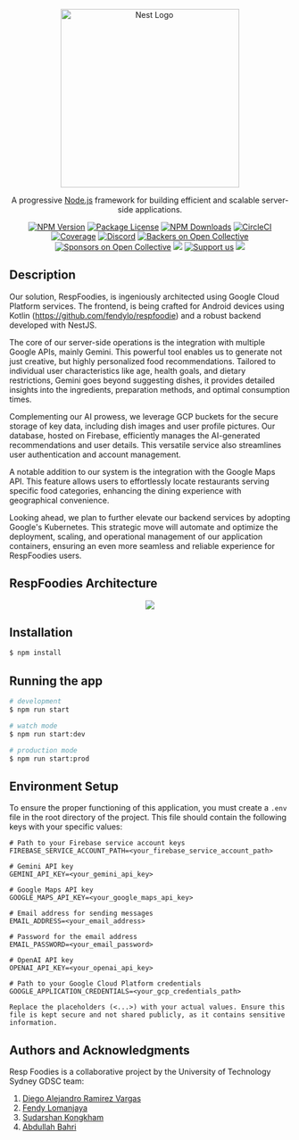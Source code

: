 <p align="center">
  <a href="http://nestjs.com/" target="blank"><img src="https://nestjs.com/img/logo_text.svg" width="320" alt="Nest Logo" /></a>
</p>

[circleci-image]: https://img.shields.io/circleci/build/github/nestjs/nest/master?token=abc123def456
[circleci-url]: https://circleci.com/gh/nestjs/nest

  <p align="center">A progressive <a href="http://nodejs.org" target="_blank">Node.js</a> framework for building efficient and scalable server-side applications.</p>
    <p align="center">
<a href="https://www.npmjs.com/~nestjscore" target="_blank"><img src="https://img.shields.io/npm/v/@nestjs/core.svg" alt="NPM Version" /></a>
<a href="https://www.npmjs.com/~nestjscore" target="_blank"><img src="https://img.shields.io/npm/l/@nestjs/core.svg" alt="Package License" /></a>
<a href="https://www.npmjs.com/~nestjscore" target="_blank"><img src="https://img.shields.io/npm/dm/@nestjs/common.svg" alt="NPM Downloads" /></a>
<a href="https://circleci.com/gh/nestjs/nest" target="_blank"><img src="https://img.shields.io/circleci/build/github/nestjs/nest/master" alt="CircleCI" /></a>
<a href="https://coveralls.io/github/nestjs/nest?branch=master" target="_blank"><img src="https://coveralls.io/repos/github/nestjs/nest/badge.svg?branch=master#9" alt="Coverage" /></a>
<a href="https://discord.gg/G7Qnnhy" target="_blank"><img src="https://img.shields.io/badge/discord-online-brightgreen.svg" alt="Discord"/></a>
<a href="https://opencollective.com/nest#backer" target="_blank"><img src="https://opencollective.com/nest/backers/badge.svg" alt="Backers on Open Collective" /></a>
<a href="https://opencollective.com/nest#sponsor" target="_blank"><img src="https://opencollective.com/nest/sponsors/badge.svg" alt="Sponsors on Open Collective" /></a>
  <a href="https://paypal.me/kamilmysliwiec" target="_blank"><img src="https://img.shields.io/badge/Donate-PayPal-ff3f59.svg"/></a>
    <a href="https://opencollective.com/nest#sponsor"  target="_blank"><img src="https://img.shields.io/badge/Support%20us-Open%20Collective-41B883.svg" alt="Support us"></a>
  <a href="https://twitter.com/nestframework" target="_blank"><img src="https://img.shields.io/twitter/follow/nestframework.svg?style=social&label=Follow"></a>
</p>
  <!--[![Backers on Open Collective](https://opencollective.com/nest/backers/badge.svg)](https://opencollective.com/nest#backer)
  [![Sponsors on Open Collective](https://opencollective.com/nest/sponsors/badge.svg)](https://opencollective.com/nest#sponsor)-->

## Description

Our solution, RespFoodies, is ingeniously architected using Google Cloud Platform services. The frontend, is being crafted for Android devices using Kotlin (https://github.com/fendylo/respfoodie) and a robust backend developed with NestJS.

The core of our server-side operations is the integration with multiple Google APIs, mainly Gemini. This powerful tool enables us to generate not just creative, but highly personalized food recommendations. Tailored to individual user characteristics like age, health goals, and dietary restrictions, Gemini goes beyond suggesting dishes, it provides detailed insights into the ingredients, preparation methods, and optimal consumption times.

Complementing our AI prowess, we leverage GCP buckets for the secure storage of key data, including dish images and user profile pictures. Our database, hosted on Firebase, efficiently manages the AI-generated recommendations and user details. This versatile service also streamlines user authentication and account management.

A notable addition to our system is the integration with the Google Maps API. This feature allows users to effortlessly locate restaurants serving specific food categories, enhancing the dining experience with geographical convenience.

Looking ahead, we plan to further elevate our backend services by adopting Google's Kubernetes. This strategic move will automate and optimize the deployment, scaling, and operational management of our application containers, ensuring an even more seamless and reliable experience for RespFoodies users.

## RespFoodies Architecture

<div align="center">
   <img src="https://lh3.googleusercontent.com/fife/AGXqzDmHWGLgAYrEg8GhFRkFen71LeCOhpFPr7H3fqnicwqXsbYMMtcGc5zVvsKEfVyxAnYfsdNtrTMN07AXKLzg_UgnXfWE_F2Vv1IrgLpwr03r-gVoKNJfHQcbLLXY4TIvWJ-5GeW11v62yNAvEfh1uGkcW96CC7cURDu_FfmdNhU9GIMH0h2VaDEgJuo5VxDSdvYvsDd1Guti3dTtrbPua--T8RJ98dT3ie87KTOYVC5EX4ZkSWWEi8FSy0Hb9ndYraCAM7B0o_8eNq2xM_ihFniAfOMRq3rD2vnN7gO7bQflKUzpm9drnM29TLRL_-PVrduLdKtHyNdW2v0JW-etMbvCP7FP_UxM_0qWIOAQZ9oCJxirjRNN3kf2ObDNJzWM6fDVXothep4InZUoG7RimRq2CE4rUd6GyV1uT8znTJ5XXnjUZr_JvaENuz8gHNEmYSoF2jlC2tJiYuiXxnergKYEtrYfPkUvq-JkmxLV8K6C26Z_yaiuTWYYZbGA340QzFzYCdc5KK3bqAKM65q8iJzAI36sC6q_K1FzXbUVpenOICBsac2vK20mihqv-LquXyNAjeTY7i2WRlp6UDqHIj7xIS_IU5asCu_PzAsGrKJHARB15JM5gvW-YvlfwWZTIvKvyPhCnNrnqcMylCvarXoZtU3IuMA1ON6l4DSPrbSByCu3EsLNNK1ruLg-2SC-nPizoypR6JCOhWJTrHph0uc7Cff79ihxWh82iuj7MwuBugSC0vBYzJ_QYkKuTlH9D73OjrDRFjkzEjmfuugEJvoDs7vJu63F_ghB3f0SYQOSorPuLloQniGJYTnfV_B2RrabDbKQb4w1Q5HxoHyZ_e1HNAoMn6bbZUqok29FFt1O1AlhvllW7P1MhpVBts0FPTG8U_UKJTy0k5VtnpjlsdV16S9jLzWNBexJoULjM-P0U__rRNTgpDxVdXXn7dDzMh0OJPs7zgRgd5LgZaNl8HpuSRnIwRs9BQNz8ygemZ088Pxv6P2f_dK41PgVjI3oct0eFUan0Rz2BmDm-9LcsRlr6KDNDfJDdMs-vWPDLzRME9AEjykIuKYUxhiGNQMmpirAUAoGNn6QgJrFuVr4hWJVov0OcnsJPCm3wH2IXEcfXrUb_tiCOhAXu06NDfRLjTEBznM3CjwOSGeJZWSunItt_9W13NkCEdWCcI6EPkdknlc7hUNrn5s5VLJfNRaz42DTRthYZRxYR12X63iZBY6WfvqcUD01I5UXutirDnWSbigC29y_JoFwXyqupGrTF_O-eYi0qJYwv0kbbrOHX3t5gG6gCFFyjqZSbjDYL92j1P0YTy52L6WpUFRjxb7M7I6AMtvqBKyY_E4HqKQHDChNMxTbaNDuwJE9ghC6Dij-ZiRODCCAn8oi-3E-p-7ssnP-1AsOsUyhDOkg6aH1Uc6hqvl870vzRNjWQY4frAu0ZU7GAwkwneK-56cupPOY8xm3Hu83bNiL3eCBF4tyusAs0sPPmnJvYc4ow-6UJ7lWKXrO1QNWmAE8-IMWL5bJeWIyQlVnmKoE=w1920-h878">
</div>

## Installation

```bash
$ npm install
```

## Running the app

```bash
# development
$ npm run start

# watch mode
$ npm run start:dev

# production mode
$ npm run start:prod
```

## Environment Setup

To ensure the proper functioning of this application, you must create a `.env` file in the root directory of the project. This file should contain the following keys with your specific values:

```plaintext
# Path to your Firebase service account keys
FIREBASE_SERVICE_ACCOUNT_PATH=<your_firebase_service_account_path>

# Gemini API key
GEMINI_API_KEY=<your_gemini_api_key>

# Google Maps API key
GOOGLE_MAPS_API_KEY=<your_google_maps_api_key>

# Email address for sending messages
EMAIL_ADDRESS=<your_email_address>

# Password for the email address
EMAIL_PASSWORD=<your_email_password>

# OpenAI API key
OPENAI_API_KEY=<your_openai_api_key>

# Path to your Google Cloud Platform credentials
GOOGLE_APPLICATION_CREDENTIALS=<your_gcp_credentials_path>

Replace the placeholders (<...>) with your actual values. Ensure this file is kept secure and not shared publicly, as it contains sensitive information.
```

## Authors and Acknowledgments

Resp Foodies is a collaborative project by the University of Technology Sydney GDSC team:

1. [Diego Alejandro Ramirez Vargas](https://www.linkedin.com/in/diegoalerami-vargas/)
2. [Fendy Lomanjaya](https://www.linkedin.com/in/fendy-lomanjaya)
3. [Sudarshan Kongkham](https://www.linkedin.com/in/shudarshan-kongkham-b86787196/)
4. [Abdullah Bahri](https://www.linkedin.com/in/abdullah-bahr/)
